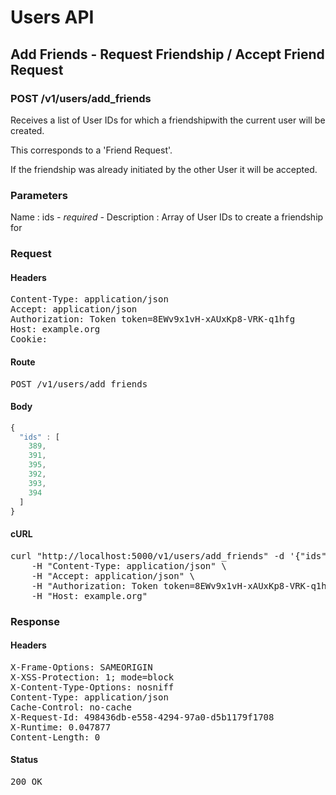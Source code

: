 # Users API

## Add Friends - Request Friendship / Accept Friend Request

### POST /v1/users/add_friends

Receives a list of User IDs for which a friendshipwith the current user will be created.

This corresponds to a &#39;Friend Request&#39;.

If the friendship was already initiated by the other User it will be accepted.



### Parameters

Name : ids *- required -*
Description : Array of User IDs to create a friendship for

### Request

#### Headers

<pre>Content-Type: application/json
Accept: application/json
Authorization: Token token=8EWv9x1vH-xAUxKp8-VRK-q1hfg
Host: example.org
Cookie: </pre>

#### Route

<pre>POST /v1/users/add_friends</pre>

#### Body
```javascript
{
  "ids" : [
    389,
    391,
    395,
    392,
    393,
    394
  ]
}
```


#### cURL

<pre class="request">curl &quot;http://localhost:5000/v1/users/add_friends&quot; -d &#39;{&quot;ids&quot;:[389,391,395,392,393,394]}&#39; -X POST \
	-H &quot;Content-Type: application/json&quot; \
	-H &quot;Accept: application/json&quot; \
	-H &quot;Authorization: Token token=8EWv9x1vH-xAUxKp8-VRK-q1hfg&quot; \
	-H &quot;Host: example.org&quot;</pre>

### Response

#### Headers

<pre>X-Frame-Options: SAMEORIGIN
X-XSS-Protection: 1; mode=block
X-Content-Type-Options: nosniff
Content-Type: application/json
Cache-Control: no-cache
X-Request-Id: 498436db-e558-4294-97a0-d5b1179f1708
X-Runtime: 0.047877
Content-Length: 0</pre>

#### Status

<pre>200 OK</pre>

